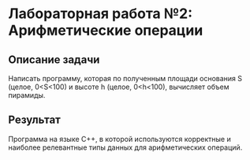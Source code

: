 # Лабораторная работа №2: Арифметические операции

## Описание задачи

Написать программу, которая по полученным площади основания S (целое, 0<S<100) и высоте h (целое, 0<h<100), вычисляет объем пирамиды.

## Результат

Программа на языке C++, в которой используются корректные и наиболее релевантные типы данных для арифметических операций. 
